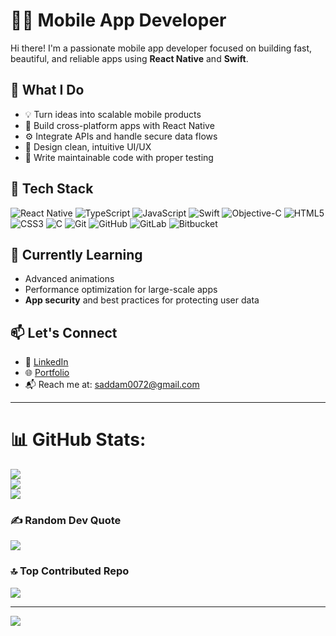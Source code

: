 # 👨‍💻 Mobile App Developer

Hi there! I'm a passionate mobile app developer focused on building fast, beautiful, and reliable apps using **React Native** and **Swift**.

## 🚀 What I Do

- 💡 Turn ideas into scalable mobile products  
- 📱 Build cross-platform apps with React Native  
- ⚙️ Integrate APIs and handle secure data flows  
- 🎨 Design clean, intuitive UI/UX  
- 🧪 Write maintainable code with proper testing

## 🧰 Tech Stack

![React Native](https://img.shields.io/badge/react_native-%2320232a.svg?style=for-the-badge&logo=react&logoColor=%2361DAFB) ![TypeScript](https://img.shields.io/badge/typescript-%23007ACC.svg?style=for-the-badge&logo=typescript&logoColor=white) ![JavaScript](https://img.shields.io/badge/javascript-%23323330.svg?style=for-the-badge&logo=javascript&logoColor=%23F7DF1E) ![Swift](https://img.shields.io/badge/swift-F54A2A?style=for-the-badge&logo=swift&logoColor=white) ![Objective-C](https://img.shields.io/badge/OBJECTIVE--C-%233A95E3.svg?style=for-the-badge&logo=apple&logoColor=white) ![HTML5](https://img.shields.io/badge/html5-%23E34F26.svg?style=for-the-badge&logo=html5&logoColor=white) ![CSS3](https://img.shields.io/badge/css3-%231572B6.svg?style=for-the-badge&logo=css3&logoColor=white) ![C](https://img.shields.io/badge/c-%2300599C.svg?style=for-the-badge&logo=c&logoColor=white) ![Git](https://img.shields.io/badge/git-%23F05033.svg?style=for-the-badge&logo=git&logoColor=white) ![GitHub](https://img.shields.io/badge/github-%23121011.svg?style=for-the-badge&logo=github&logoColor=white) ![GitLab](https://img.shields.io/badge/gitlab-%23181717.svg?style=for-the-badge&logo=gitlab&logoColor=white) ![Bitbucket](https://img.shields.io/badge/bitbucket-%230047B3.svg?style=for-the-badge&logo=bitbucket&logoColor=white)

## 🌱 Currently Learning

- Advanced animations  
- Performance optimization for large-scale apps
- **App security** and best practices for protecting user data

## 📫 Let's Connect

- 🔗 [LinkedIn](https://linkedin.com/in/saddam-husain-26b78ba4)
- 🌐 [Portfolio](https://yourwebsite.com)  
- 📬 Reach me at: saddam0072@gmail.com

---

# 📊 GitHub Stats:
![](https://github-readme-stats.vercel.app/api?username=Saddam00072&theme=dark&hide_border=false&include_all_commits=false&count_private=false)<br/>
![](https://nirzak-streak-stats.vercel.app/?user=Saddam00072&theme=dark&hide_border=false)<br/>
![](https://github-readme-stats.vercel.app/api/top-langs/?username=Saddam00072&theme=dark&hide_border=false&include_all_commits=false&count_private=false&layout=compact)

### ✍️ Random Dev Quote
![](https://quotes-github-readme.vercel.app/api?type=horizontal&theme=radical)

### 🔝 Top Contributed Repo
![](https://github-contributor-stats.vercel.app/api?username=Saddam00072&limit=5&theme=dark&combine_all_yearly_contributions=true)

---
[![](https://visitcount.itsvg.in/api?id=Saddam00072&icon=0&color=0)](https://visitcount.itsvg.in)
